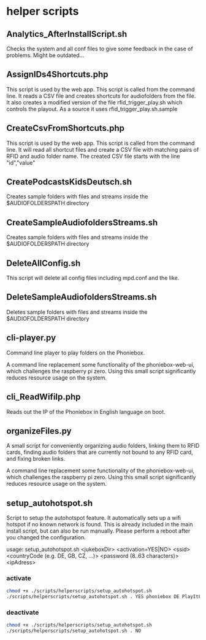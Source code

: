 # helper scripts

## Analytics_AfterInstallScript.sh

Checks the system and all conf files to give some feedback in the case of problems.
Might be outdated...

## AssignIDs4Shortcuts.php

This script is used by the web app.
This script is called from the command line.
It reads a CSV file and creates shortcuts for audiofolders from the file.
It also creates a modified version of the file rfid_trigger_play.sh which controls the playout.
As a source it uses rfid_trigger_play.sh.sample

## CreateCsvFromShortcuts.php

This script is used by the web app.
This script is called from the command line.
It will read all shortcut files and create a CSV file with matching pairs
of RFID and audio folder name.
The created CSV file starts with the line
"id","value"

## CreatePodcastsKidsDeutsch.sh

Creates sample folders with files and streams
inside the $AUDIOFOLDERSPATH directory

## CreateSampleAudiofoldersStreams.sh

Creates sample folders with files and streams
inside the $AUDIOFOLDERSPATH directory

## DeleteAllConfig.sh

This script will delete all config files
including mpd.conf and the like.

## DeleteSampleAudiofoldersStreams.sh

Deletes sample folders with files and streams
inside the $AUDIOFOLDERSPATH directory

## cli-player.py

Command line player to play folders on the Phoniebox.

A command line replacement some functionality of the phoniebox-web-ui, which challenges the raspberry pi zero.
Using this small script significantly reduces resource usage on the system.

## cli_ReadWifiIp.php

Reads out the IP of the Phoniebox in English language on boot.

## organizeFiles.py

A small script for conveniently organizing audio folders,
linking them to RFID cards, finding audio folders that are currently
not bound to any RFID card, and fixing broken links.

A command line replacement some functionality of the phoniebox-web-ui, which challenges the raspberry pi zero.
Using this small script significantly reduces resource usage on the system.

## setup_autohotspot.sh

Script to setup the autohotspot feature. It automatically sets up a wifi hotspot if no known network is found.
This is already included in the main install script, but can also be run manually. Please perform a reboot after you changed the configuration.

usage:
setup_autohotspot.sh \<jukeboxDir\> \<activation=YES|NO\> \<ssid\> \<countryCode (e.g. DE, GB, CZ, ...)\> \<password (8..63 characters)\> \<ipAdress\>

### activate

```bash
chmod +x ./scripts/helperscripts/setup_autohotspot.sh
./scripts/helperscripts/setup_autohotspot.sh . YES phoniebox DE PlayItLoud 10.0.0.5
```

### deactivate

```bash
chmod +x ./scripts/helperscripts/setup_autohotspot.sh
./scripts/helperscripts/setup_autohotspot.sh . NO
```
